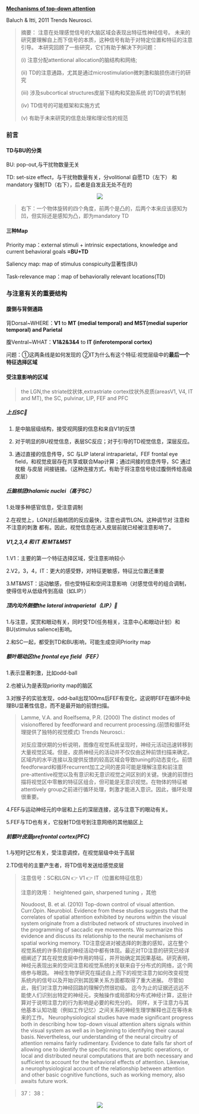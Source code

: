 [**Mechanisms of top-down attention**](https://pubmed.ncbi.nlm.nih.gov/21439656/)

Baluch & Itti, 2011 Trends Neurosci.

>摘要：
>注意在处理感觉信号的大脑区域会表现出特征性神经信号。
>未来的研究要理解自上而下信号的本质，这种信号有助于对特定位置和特征的注意引导。
>本研究回顾了一些研究，它们有助于解决下列问题：
>
>(i)	注意分配attentional allocation的脑结构和网络; 
>
>(ii)  TD的注意通路，尤其是通过microstimulation微刺激和脑损伤进行的研究
>
>(iii) 涉及subcortical structures皮层下结构和奖励系统 的TD的调节机制  
>
>(iv)	 TD信号的可能框架和实施方式
>
>(v)	有助于未来研究的信息处理和理论性的规范

### 前言

#### TD与BU的分类
BU: pop-out,与干扰物数量无关

TD: set-size effect，与干扰物数量有关，分volitional 自愿TD（左下） 和mandatory 强制TD（右下），后者是自发且无处不在的

 <div align=center><img src="https://user-images.githubusercontent.com/80901934/113806168-6cb9c500-9794-11eb-8212-9320670a9904.png" ></div>

>右下：一个物体旋转的四个角度，前两个是凸的，后两个本来应该感知为凹，但实际还是感知为凸，即为mandatory TD

#### 三种Map
Priority map：external stimuli + intrinsic expectations, knowledge and current behavioral goals **=BU+TD**
            
Saliency map: map of stimulus conspicuity显著性(BU)

Task-relevance map：map of behaviorally relevant locations(TD)

### 与注意有关的重要结构

#### 腹侧与背侧通路

背Dorsal~WHERE：**V1** to **MT (medial temporal)  and MST(medial superior temporal)  and Parietal**

腹Ventral~WHAT：**V1&2&3&4** to **IT (inferotemporal cortex)**

问题：①这两条线是如何发现的 ②IT为什么有这个特征:视觉层级中的**最后一个特征选择区域**

#### 受注意影响的区域
>the LGN,the striate纹状体,extrastriate cortex纹状外皮质(areasV1, V4, IT and MT), the SC, pulvinar, LIP, FEF and PFC

##### 上丘SC💮

1. 是中脑层级结构，接受视网膜的信息和来自V1的反馈

2. 对于明显的BU视觉信息，表层SC反应；对于引导的TD视觉信息，深层反应。

3. 通过直接的信息传导，SC 与LIP lateral intraparietal，FEF frontal eye field，和视觉皮层存在共享或联合Map计算；通过间接的信息传导，SC 通过 枕极 与皮层 间接链接。（这种连接方式，有助于将注意信号绕过腹侧传给高级皮层）

##### 丘脑核团thalamic nuclei（高于SC）

1.处理多种感官信息，受注意调制

2.在视觉上，LGN对丘脑核团的反应最快，注意也调节LGN。这种调节对 注意和不注意的刺激 都有。因此，视觉信息在进入皮层前就已经被注意影响了。

##### V1,2,3,4 和 IT 和 MT&MST

1.V1：主要的第一个特征选择区域，受注意影响较小

2.V2，3，4，IT：更大的感受野，对特征更敏感，特征比位置还重要

3.MT&MST：运动敏感，但也受特征和空间注意影响（对感觉信号的组合调制，使得信号从低级传到高级（如LIP））

##### 顶内沟外侧壁the lateral intraparietal（LIP）💮

1.与注意，奖赏和眼动有关，同时受TD(任务相关，注意中心和眼动计划）和BU(stimulus salience)影响。

2.和SC一起，都受到TD和BU影响，可能生成空间Priority map

##### 额叶眼动区the frontal eye field（FEF）

1.表示显著刺激，比如odd-ball

2.也被认为是表现priority map的脑区

3.对猴子的实验发现，odd-ball出现100ms后FEF有变化，这说明FEF在循环中处理BU显著性信息，而不是最开始的前馈扫描。

> Lamme, V.A. and Roelfsema, P.R. (2000) The distinct modes of visionoffered by feedforward and recurrent processing.(前馈和循环处理提供了独特的视觉模式) Trends Neurosci.:
> 
> 对反应潜伏期的分析说明，图像在视觉系统呈现时，神经元活动迅速转移到大量视觉区域。但是，皮质神经元的活动并不仅仅由这种前馈扫描来确定。区域内的水平连接以及提供反馈的较高区域会导致tuning的动态变化。前馈feedforward和循环recurrent加工之间的差异可能是理解注意和前注意pre-attentive视觉以及有意识和无意识视觉之间区别的关键。快速的前馈扫描将视觉区中零散的特征区组合，但可能是无意识视觉。在物体的特征被attentively group之前进行循环处理，刺激才能进入意识。因此，循环处理很重要。

4.FEF与运动神经元的中层和上丘的深层连接，这与注意下的眼动有关。

5.FEF与TD也有关，它投射TD信号到注意网络的其他脑区上

##### 前额叶皮层prefrontal cortex(PFC)

1.与短时记忆有关，受注意调控，在视觉层级中处于高层

2.TD信号的主要产生者，将TD信号发送给感觉皮层

>注意信号：SC和LGN 👉 V1 👉 IT（位置和特征信息）
>
>注意的效用： heightened gain, sharpened tuning ，其他
>
>Noudoost, B. et al. (2010) Top-down control of visual attention. Curr.Opin. Neurobiol.
>Evidence from these studies suggests that the correlates of spatial attention exhibited by neurons within the visual system originate from a distributed network of structures involved in the programming of saccadic eye movements. We summarize this evidence and discuss its relationship to the neural mechanisms of spatial working memory.
>TD注意促进对被选择的刺激的感知，这在整个视觉系统的许多阶段的神经活动中都有体现。最近对TD注意的研究已经详细阐述了其在视觉皮层中作用的特征，并开始确定其因果基础。研究表明，神经元表现出来的空间注意和视觉系统的关联来自于分布式的网络，这个网络参与眼跳。
>神经生物学研究在描述自上而下的视觉注意力如何改变视觉系统内的信号以及开始识别其因果关系方面都取得了重大进展。 尽管如此，我们对注意力神经回路的理解仍然很初级。 迄今为止的证据还远远不能使人们识别出特定的神经元，突触操作或局部和分布式神经计算，这些计算对于说明注意力的行为影响是必要的和充分的。 同样，关于注意力与其他基本认知功能（例如工作记忆）之间关系的神经生理学解释也正在等待未来的工作。
Neurophysiological studies have made significant progress both in describing how top-down visual attention alters signals within the visual system as well as in beginning to identifying their causal basis. Nevertheless, our understanding of the neural circuitry of attention remains fairly rudimentary. Evidence to date falls far short of allowing one to identify the specific neurons, synaptic operations, or local and distributed neural computations that are both necessary and sufficient to account for the behavioral effects of attention. Likewise, a neurophysiological account of the relationship between attention and other basic cognitive functions, such as working memory, also awaits future work.

>37：
>38：


<div align=center><img src="https://user-images.githubusercontent.com/80901934/114027755-4b4afd00-98aa-11eb-8230-a962c6658bc7.png" ></div>
